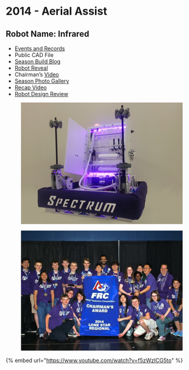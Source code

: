 # 2014 - Aerial Assist

## Robot Name: Infrared

* [Events and Records](https://www.thebluealliance.com/team/3847/2014)
* Public CAD File
* [Season Build Blog](http://blog.spectrum3847.org/2014/01/ariel-assist-day-1.html)
* [Robot Reveal](https://youtu.be/aHeQXjTpmsc)
* Chairman’s [Video](https://youtu.be/bGThUZfhi6w)
* [Season Photo Gallery](https://photos.spectrum3847.org/2014-Competitions)
* [Recap Video](https://youtu.be/izGUItAbqUw)
* [Robot Design Review](https://youtu.be/nsfsSpBtlAg)

<figure><img src="../.gitbook/assets/image (7) (1) (1).png" alt="" width="563"><figcaption></figcaption></figure>

<figure><img src="../.gitbook/assets/image (8) (1) (1).png" alt="" width="563"><figcaption></figcaption></figure>

{% embed url="https://www.youtube.com/watch?v=f5zWzICG5to" %}
